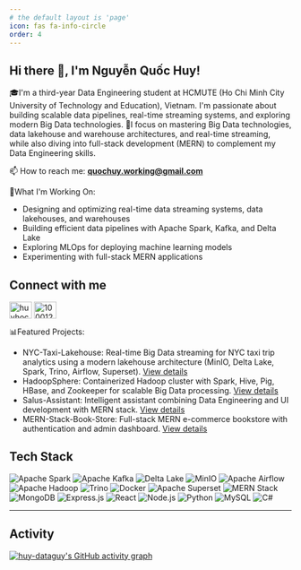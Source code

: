 ```yaml
---
# the default layout is 'page'
icon: fas fa-info-circle
order: 4
---
```

Hi there 👋, I'm Nguyễn Quốc Huy!
---
🎓I'm a third-year Data Engineering student at HCMUTE (Ho Chi Minh City University of Technology and Education), Vietnam. I'm passionate about building scalable data pipelines, real-time streaming systems, and exploring modern Big Data technologies.
🔭I focus on mastering Big Data technologies, data lakehouse and warehouse architectures, and real-time streaming, while also diving into full-stack development (MERN) to complement my Data Engineering skills.

📫 How to reach me: **[quochuy.working@gmail.com](mailto:quochuy.working@gmail.com)**

🚀What I'm Working On:
- Designing and optimizing real-time data streaming systems, data lakehouses, and warehouses
- Building efficient data pipelines with Apache Spark, Kafka, and Delta Lake
- Exploring MLOps for deploying machine learning models
- Experimenting with full-stack MERN applications

## Connect with me
<p align="left">  
<a href="https://www.linkedin.com/in/huy-dataguy" target="blank"><img align="center" src="https://raw.githubusercontent.com/rahuldkjain/github-profile-readme-generator/master/src/images/icons/Social/linked-in-alt.svg" alt="huyhocdata" height="30" width="40" /></a>  
<a href="https://www.facebook.com/quochuy.story" target="blank"><img align="center" src="https://raw.githubusercontent.com/rahuldkjain/github-profile-readme-generator/master/src/images/icons/Social/facebook.svg" alt="100012067900880" height="30" width="40" /></a>  
</p>  

📊Featured Projects:

- NYC-Taxi-Lakehouse: Real-time Big Data streaming for NYC taxi trip analytics using a modern lakehouse architecture (MinIO, Delta Lake, Spark, Trino, Airflow, Superset). [View details](https://github.com/huy-dataguy/NYC-Taxi-Lakehouse)
- HadoopSphere: Containerized Hadoop cluster with Spark, Hive, Pig, HBase, and Zookeeper for scalable Big Data processing. [View details](https://github.com/huy-dataguy/HadoopSphere)
- Salus-Assistant: Intelligent assistant combining Data Engineering and UI development with MERN stack. [View details](https://github.com/huy-dataguy/Salus-Assistant)
- MERN-Stack-Book-Store: Full-stack MERN e-commerce bookstore with authentication and admin dashboard. [View details](https://github.com/huy-dataguy/MERN-Stack-Book-Store)
  

## Tech Stack

![Apache Spark](https://img.shields.io/badge/Apache%20Spark-FDEE21?style=for-the-badge&logo=apachespark&logoColor=black)
![Apache Kafka](https://img.shields.io/badge/Apache%20Kafka-231F20?style=for-the-badge&logo=apache-kafka&logoColor=white)
![Delta Lake](https://img.shields.io/badge/Delta%20Lake-1AB394?style=for-the-badge&logo=databricks&logoColor=white)
![MinIO](https://img.shields.io/badge/MinIO-C12127?style=for-the-badge&logo=minio&logoColor=white)
![Apache Airflow](https://img.shields.io/badge/Apache%20Airflow-017CEE?style=for-the-badge&logo=apache-airflow&logoColor=white)
![Apache Hadoop](https://img.shields.io/badge/Apache%20Hadoop-66CCFF?style=for-the-badge&logo=apache-hadoop&logoColor=black)
![Trino](https://img.shields.io/badge/Trino-3F4E9C?style=for-the-badge&logo=trino&logoColor=white)
![Docker](https://img.shields.io/badge/Docker-2496ED?style=for-the-badge&logo=docker&logoColor=white)
![Apache Superset](https://img.shields.io/badge/Apache%20Superset-FF5A5F?style=for-the-badge&logo=apache-superset&logoColor=white)
![MERN Stack](https://img.shields.io/badge/MERN%20Stack-000000?style=for-the-badge&logo=mongodb&logoColor=white)
![MongoDB](https://img.shields.io/badge/MongoDB-4EA94B?style=for-the-badge&logo=mongodb&logoColor=white)
![Express.js](https://img.shields.io/badge/Express.js-000000?style=for-the-badge&logo=express&logoColor=white)
![React](https://img.shields.io/badge/React-61DAFB?style=for-the-badge&logo=react&logoColor=black)
![Node.js](https://img.shields.io/badge/Node.js-339933?style=for-the-badge&logo=nodedotjs&logoColor=white)
![Python](https://img.shields.io/badge/Python-3776AB?style=for-the-badge&logo=python&logoColor=white)
![MySQL](https://img.shields.io/badge/MySQL-4479A1?style=for-the-badge&logo=mysql&logoColor=white)
![C#](https://img.shields.io/badge/C%23-239120?style=for-the-badge&logo=c-sharp&logoColor=white)

---

## Activity

[![huy-dataguy's GitHub activity graph](https://github-readme-activity-graph.vercel.app/graph?username=huy-dataguy&area=true&theme=github-compact&bg_color=000000)](https://github.com/huy-dataguy)
